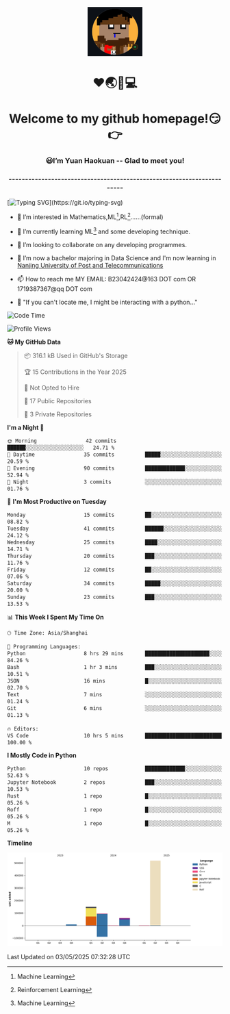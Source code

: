 <div align=center>
  <img width=128 src="image/figure.png">
</div>
<h1 align="center">❤🌏🚩💻</h1>
<h1 align="center">Welcome to my github homepage!😏👉</h1>
<h3 align="center" >😃I’m Yuan Haokuan -- Glad to meet you!</h3>
<h3 align="center" >----------------------------------------------------------------------</h3>

  [![Typing SVG](https://readme-typing-svg.herokuapp.com?font=Fira+Code&pause=1000&random=false&width=450&lines=Here's+my+personal+infomation:)](https://git.io/typing-svg)

- 👀 I’m interested in Mathematics,ML[^1],RL[^2]......(formal)
  
- 🌱 I’m currently learning ML[^1] and some developing technique.
  
- 💞️ I’m looking to collaborate on any developing programmes.
  
- 🍉 I’m now a bachelor majoring in Data Science and I'm now learning in [Nanjing University of Post and Telecommunications](https://www.njupt.edu.cn/main.psp)
  
- 📫 How to reach me MY EMAIL: B23042424@163 DOT com OR 1719387367@qq DOT com

- 🐍 "If you can't locate me, I might be interacting with a python..."

<!--START_SECTION:waka-->
![Code Time](http://img.shields.io/badge/Code%20Time-311%20hrs%205%20mins-blue)

![Profile Views](http://img.shields.io/badge/Profile%20Views-0-blue)

**🐱 My GitHub Data** 

> 📦 316.1 kB Used in GitHub's Storage 
 > 
> 🏆 15 Contributions in the Year 2025
 > 
> 🚫 Not Opted to Hire
 > 
> 📜 17 Public Repositories 
 > 
> 🔑 3 Private Repositories 
 > 
**I'm a Night 🦉** 

```text
🌞 Morning                42 commits          ██████░░░░░░░░░░░░░░░░░░░   24.71 % 
🌆 Daytime                35 commits          █████░░░░░░░░░░░░░░░░░░░░   20.59 % 
🌃 Evening                90 commits          █████████████░░░░░░░░░░░░   52.94 % 
🌙 Night                  3 commits           ░░░░░░░░░░░░░░░░░░░░░░░░░   01.76 % 
```
📅 **I'm Most Productive on Tuesday** 

```text
Monday                   15 commits          ██░░░░░░░░░░░░░░░░░░░░░░░   08.82 % 
Tuesday                  41 commits          ██████░░░░░░░░░░░░░░░░░░░   24.12 % 
Wednesday                25 commits          ████░░░░░░░░░░░░░░░░░░░░░   14.71 % 
Thursday                 20 commits          ███░░░░░░░░░░░░░░░░░░░░░░   11.76 % 
Friday                   12 commits          ██░░░░░░░░░░░░░░░░░░░░░░░   07.06 % 
Saturday                 34 commits          █████░░░░░░░░░░░░░░░░░░░░   20.00 % 
Sunday                   23 commits          ███░░░░░░░░░░░░░░░░░░░░░░   13.53 % 
```


📊 **This Week I Spent My Time On** 

```text
🕑︎ Time Zone: Asia/Shanghai

💬 Programming Languages: 
Python                   8 hrs 29 mins       █████████████████████░░░░   84.26 % 
Bash                     1 hr 3 mins         ███░░░░░░░░░░░░░░░░░░░░░░   10.51 % 
JSON                     16 mins             █░░░░░░░░░░░░░░░░░░░░░░░░   02.70 % 
Text                     7 mins              ░░░░░░░░░░░░░░░░░░░░░░░░░   01.24 % 
Git                      6 mins              ░░░░░░░░░░░░░░░░░░░░░░░░░   01.13 % 

🔥 Editors: 
VS Code                  10 hrs 5 mins       █████████████████████████   100.00 % 
```

**I Mostly Code in Python** 

```text
Python                   10 repos            █████████████░░░░░░░░░░░░   52.63 % 
Jupyter Notebook         2 repos             ███░░░░░░░░░░░░░░░░░░░░░░   10.53 % 
Rust                     1 repo              █░░░░░░░░░░░░░░░░░░░░░░░░   05.26 % 
Roff                     1 repo              █░░░░░░░░░░░░░░░░░░░░░░░░   05.26 % 
M                        1 repo              █░░░░░░░░░░░░░░░░░░░░░░░░   05.26 % 
```



**Timeline**

![Lines of Code chart](https://raw.githubusercontent.com/WilbertYuan/WilbertYuan/main/assets/bar_graph.png)


 Last Updated on 03/05/2025 07:32:28 UTC
<!--END_SECTION:waka-->

<!---
WilbertYuan/WilbertYuan is a ✨ special ✨ repository because its `README.md` (this file) appears on your GitHub profile.
You can click the Preview link to take a look at your changes.
--->
[^1]:Machine Learning
[^2]:Reinforcement Learning
